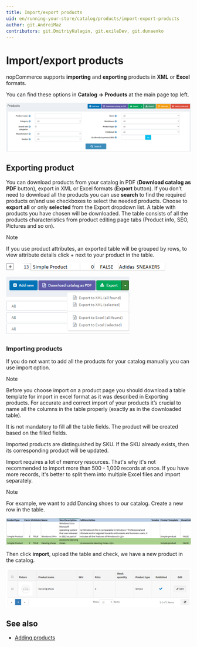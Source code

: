 ```yaml
---
title: Import/export products
uid: en/running-your-store/catalog/products/import-export-products
author: git.AndreiMaz
contributors: git.DmitriyKulagin, git.exileDev, git.dunaenko
---
```


# Import/export products

nopCommerce supports **importing** and **exporting** products in **XML** or **Excel** formats.

 You can find these options in **Catalog → Products** at the main page top left.

![Products](_static/import-export-products/products3.png)

## Exporting product

You can download products from your catalog in PDF (**Download catalog as PDF** button), export in XML or Excel formats (**Export** button). If you don’t need to download all the products you can use **search** to find the required products or/and use checkboxes to select the needed products. Choose to **export all** or only **selected** from the Export dropdown list. A table with products you have chosen will be downloaded. The table consists of all the products characteristics from product editing page tabs (Product info, SEO, Pictures and so on).

> [!NOTE]
> 
> If you use product attributes, an exported table will be grouped by rows, to view attribute details click + next to your product in the table.

![simple product](_static/import-export-products/simple_product.png)

![exporting product](_static/import-export-products/exporting_product.png)

### Importing products

If you do not want to add all the products for your catalog manually you can use import option.

> [!NOTE]
> 
> Before you choose import on a product page you should download a table template for import in excel format as it was described in Exporting products. For accurate and correct import of your products it’s crucial to name all the columns in the table properly (exactly as in the downloaded table).

It is not mandatory to fill all the table fields. The product will be created based on the filled fields.

Imported products are distinguished by SKU. If the SKU already exists, then its corresponding product will be updated.

Import requires a lot of memory resources. That's why it's not recommended to import more than 500 - 1,000 records at once. If you have more records, it's better to split them into multiple Excel files and import separately.

> [!NOTE]
> 
> For example, we want to add Dancing shoes to our catalog. Create a new row in the table.

![product table](_static/import-export-products/product_table.png)

Then click **import**, upload the table and check, we have a new product in the catalog.

![product catalog](_static/import-export-products/product_catalog.png)

## See also

* [Adding products](xref:en/running-your-store/catalog/products/add-product-for-beginners)

